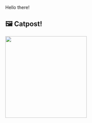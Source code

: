 Hello there!



## 🖼️ Catpost!

<sub>
    <img src="https://cdn2.thecatapi.com/images/MTUyNzY4Mw.jpg" height="256">
</sub>

